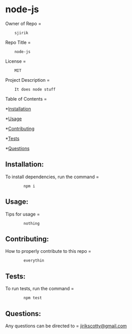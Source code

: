 # node-js
   
 
  Owner of Repo = 

        sjirik

  Repo Title =

        node-js 
  
  License =
  
        MIT
  
  Project Description =

        It does node stuff


  Table of Contents =
  
  *[Installation](#installation)

  *[Usage](#usage)
  
  *[Contributing](#contributing)
  
  *[Tests](#tests)
  
  *[Questions](#questions)
 

  ## Installation:
  To install dependencies, run the command = 
  
            npm i

  ## Usage:
  Tips for usage = 
            
            nothing 
  
  ## Contributing:
  How to properly contribute to this repo =

            everythin

  ## Tests:
  To run tests, run the command =

            npm test


  ## Questions:
  Any questions can be directed to =
            jirikscotty@gmail.com

  
   